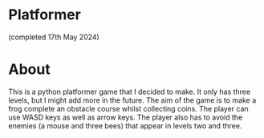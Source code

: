 # Platformer
(completed 17th May 2024)

# About
This is a python platformer game that I decided to make. It only has three levels, but I might add more in the future. The aim of the game is to make a frog complete an obstacle course whilst collecting coins. The player can use WASD keys as well as arrow keys. The player also has to avoid the enemies (a mouse and three bees) that appear in levels two and three. 
